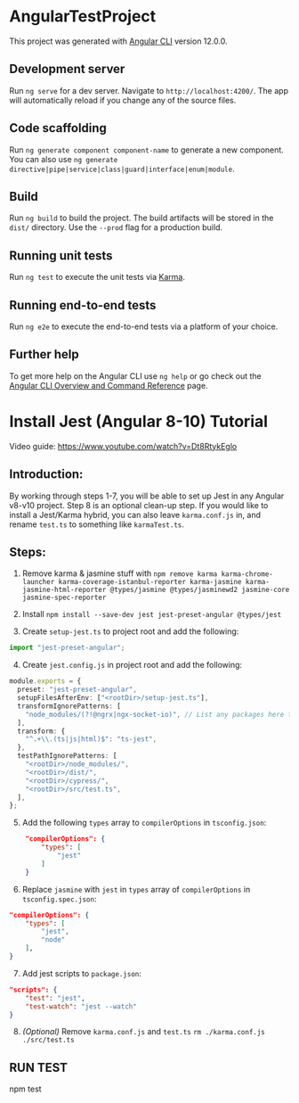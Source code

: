# AngularTestProject

This project was generated with [Angular CLI](https://github.com/angular/angular-cli) version 12.0.0.

## Development server

Run `ng serve` for a dev server. Navigate to `http://localhost:4200/`. The app will automatically reload if you change any of the source files.

## Code scaffolding

Run `ng generate component component-name` to generate a new component. You can also use `ng generate directive|pipe|service|class|guard|interface|enum|module`.

## Build

Run `ng build` to build the project. The build artifacts will be stored in the `dist/` directory. Use the `--prod` flag for a production build.

## Running unit tests

Run `ng test` to execute the unit tests via [Karma](https://karma-runner.github.io).

## Running end-to-end tests

Run `ng e2e` to execute the end-to-end tests via a platform of your choice.

## Further help

To get more help on the Angular CLI use `ng help` or go check out the [Angular CLI Overview and Command Reference](https://angular.io/cli) page.

# Install Jest (Angular 8-10) Tutorial

Video guide: https://www.youtube.com/watch?v=Dt8RtykEglo

## Introduction:

By working through steps 1-7, you will be able to set up Jest in any Angular v8-v10 project. Step 8 is an optional clean-up step. If you would like to install a Jest/Karma hybrid, you can also leave `karma.conf.js` in, and rename `test.ts` to something like `karmaTest.ts`.

## Steps:

1. Remove karma & jasmine stuff with
   `npm remove karma karma-chrome-launcher karma-coverage-istanbul-reporter karma-jasmine karma-jasmine-html-reporter @types/jasmine @types/jasminewd2 jasmine-core jasmine-spec-reporter`

2. Install `npm install --save-dev jest jest-preset-angular @types/jest`

3. Create `setup-jest.ts` to project root and add the following:

```ts
import "jest-preset-angular";
```

4. Create `jest.config.js` in project root and add the following:

```ts
module.exports = {
  preset: "jest-preset-angular",
  setupFilesAfterEnv: ["<rootDir>/setup-jest.ts"],
  transformIgnorePatterns: [
    "node_modules/(?!@ngrx|ngx-socket-io)", // List any packages here that error
  ],
  transform: {
    "^.+\\.(ts|js|html)$": "ts-jest",
  },
  testPathIgnorePatterns: [
    "<rootDir>/node_modules/",
    "<rootDir>/dist/",
    "<rootDir>/cypress/",
    "<rootDir>/src/test.ts",
  ],
};
```

5. Add the following `types` array to `compilerOptions` in `tsconfig.json`:

```json
    "compilerOptions": {
        "types": [
            "jest"
        ]
    }
```

6. Replace `jasmine` with `jest` in `types` array of `compilerOptions` in `tsconfig.spec.json`:

```json
"compilerOptions": {
    "types": [
        "jest",
        "node"
    ],
}
```

7. Add jest scripts to `package.json`:

```json
"scripts": {
    "test": "jest",
    "test-watch": "jest --watch"
}
```

8. _(Optional)_ Remove `karma.conf.js` and `test.ts`
   `rm ./karma.conf.js ./src/test.ts`

## RUN TEST

npm test
